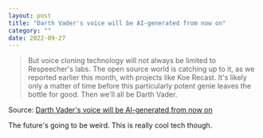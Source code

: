 ```yaml
---
layout: post
title: "Darth Vader's voice will be AI-generated from now on"
category: ""
date: 2022-09-27
---
```


>But voice cloning technology will not always be limited to Respeecher's labs. The open source world is catching up to it, as we reported earlier this month, with projects like Koe Recast. It's likely only a matter of time before this particularly potent genie leaves the bottle for good. Then we'll all be Darth Vader.

Source: [Darth Vader's voice will be AI-generated from now on](https://arstechnica.com/information-technology/2022/09/james-earl-jones-signed-darth-vader-voice-rights-to-disney-for-ai-use/)

The future's going to be weird. This is really cool tech though.
